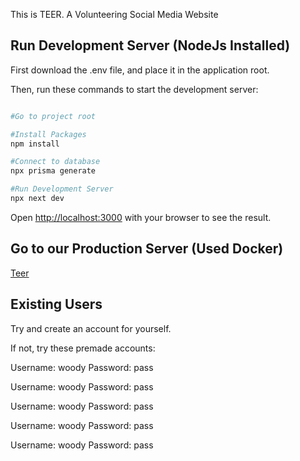 This is TEER. A Volunteering Social Media Website

## Run Development Server (NodeJs Installed)

First download the .env file, and place it in the application root. 

Then, run these commands to start the development server:

```bash

#Go to project root

#Install Packages
npm install

#Connect to database
npx prisma generate

#Run Development Server
npx next dev

```

Open [http://localhost:3000](http://localhost:3000) with your browser to see the result.

## Go to our Production Server (Used Docker)

[Teer](https://equinoxapps.co.uk) 


## Existing Users

Try and create an account for yourself.

If not, try these premade accounts:

Username: woody
Password: pass

Username: woody
Password: pass

Username: woody
Password: pass

Username: woody
Password: pass

Username: woody
Password: pass

